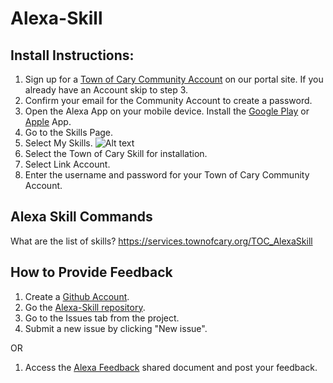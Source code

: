 # Alexa-Skill
## Install Instructions:

1. Sign up for a [Town of Cary Community Account](https://services.townofcary.org/CommunitiesSelfReg) on our portal site.  If you already have an Account skip to step 3.
2. Confirm your email for the Community Account to create a password.
3. Open the Alexa App on your mobile device. Install the [Google Play](https://play.google.com/store/apps/details?id=com.amazon.dee.app&hl=en) or [Apple](https://itunes.apple.com/ca/app/amazon-alexa/id944011620?mt=8) App.
4. Go to the Skills Page.
5. Select My Skills. ![Alt text](/Alexa-Skill/blob/master/Screenshot_2018-01-08-16-53-11.png?raw=true "Optional Title")
6. Select the Town of Cary Skill for installation.
7. Select Link Account.
8. Enter the username and password for your Town of Cary Community Account.

## Alexa Skill Commands
What are the list of skills?
https://services.townofcary.org/TOC_AlexaSkill

## How to Provide Feedback
1. Create a [Github Account](https://github.com/).
2. Go the [Alexa-Skill repository](https://github.com/TownOfCary/Alexa-Skill).
3. Go to the Issues tab from the project.
4. Submit a new issue by clicking "New issue".

OR

1. Access the [Alexa Feedback](https://townofcary-my.sharepoint.com/personal/nicole_raimundo_townofcary_org/_layouts/15/guestaccess.aspx?docid=1f707f1c8a4c841aaa914054af14ba1a6&authkey=AXCr9VRnuKV7mHaZ28bXazo&e=DCsJ38) shared document and post your feedback.
